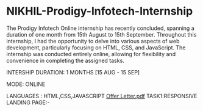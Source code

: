 # NIKHIL-Prodigy-Infotech-Internship
The Prodigy Infotech Online internship has recently concluded, spanning a duration of one month from 15th August to 15th September. Throughout this internship, I had the opportunity to delve into various aspects of web development, particularly focusing on HTML, CSS, and JavaScript. The internship was conducted entirely online, allowing for flexibility and convenience in completing the assigned tasks.

INTERSHIP DURATION: 1 MONTHS [15 AUG - 15 SEP]

MODE: ONLINE

LANGUAGES : HTML,CSS,JAVASCRIPT
[Offer Letter.pdf](https://github.com/user-attachments/files/16919946/Offer.Letter.pdf)
TASK1:RESPONSIVE LANDING PAGE:-

